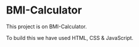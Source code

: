 # BMI-Calculator
This project is on BMI-Calculator. 


To build this we have used HTML, CSS & JavaScript.
